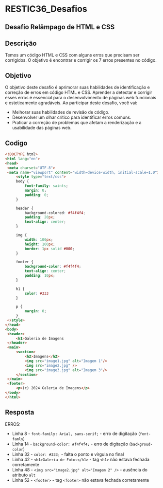 # RESTIC36_Desafios
## **Desafio Relâmpago de HTML e CSS**

## Descrição

Temos um código HTML e CSS com alguns erros que precisam ser corrigidos. O objetivo é encontrar e corrigir os 7 erros presentes no código.

## Objetivo

O objetivo deste desafio é aprimorar suas habilidades de identificação e correção de erros em código HTML e CSS. Aprender a detectar e corrigir esses erros é essencial para o desenvolvimento de páginas web funcionais e esteticamente agradáveis. Ao participar deste desafio, você vai:

- Melhorar suas habilidades de revisão de código.
- Desenvolver um olhar crítico para identificar erros comuns.
- Praticar a correção de problemas que afetam a renderização e a usabilidade das páginas web.

## Codigo
~~~html
<!DOCTYPE html>
<html lang="en">
<head>
 <meta charset="UTF-8">
 <meta name="viewport" content="width=device-width, initial-scale=1.0">
     <style type="text/css">
     body {
         font-family: saints;
         margin: 0;
         padding: 0;
     }

     header {
         background-colored: #f4f4f4;
         padding: 20px;
         text-align: center;
     }

     img {
         width: 100px;
         height: 100px;
         border: 1px solid #000;
     }

     footer {
         background-color: #f4f4f4;
         text-align: center;
         padding: 10px;
     }

     h1 {
         color: #333
     }

     p {
         margin: 0;
     }
 </style>
</head>
<body>
 <header>
     <h1>Galeria de Imagens
 </header>
 <main>
     <section>
         <h2>Imagens</h2>
         <img src="image1.jpg" alt="Imagem 1"/>
         <img src="image2.jpg" />
         <img src="image3.jpg" alt="Imagem 3"/>
     </section>
 </main>
 <footer>
     <p>(c) 2024 Galeria de Imagens</p>
</body>
</html>
~~~

## Resposta

ERROS:

- Linha 8 - `font-family: Arial, sans-serif;` - erro de digitação (`font-famly`)
- Linha 14 - `background-color: #f4f4f4;` - erro de digitação (`backgroud-color`)
- Linha 32 - `color: #333;` - falta o ponto e vírgula no final
- Linha 42 - `<h1>Galeria de Fotos</h1>` - tag `<h1>` não estava fechada corretamente
- Linha 48 - `<img src="image2.jpg" alt="Imagem 2" />` - ausência do atributo `alt`
- Linha 52 - `<footer>` - tag `<footer>` não estava fechada corretamente

